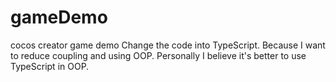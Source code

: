 # gameDemo
cocos creator game demo 
Change the code into TypeScript. 
Because I want to reduce coupling and using OOP. Personally I believe it's better to use TypeScript in OOP.
